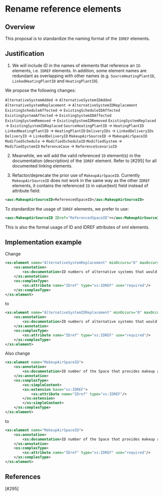 # Rename reference elements

## Overview

This proposal is to standardize the naming format of the `IDREF` elements.

## Justification

1. We will include *ID* in the names of elements that reference an `ID` elements, i.e. `IDREF` elements. In addition, some element names are redundant as overlapping with other names (e.g. `SourceHeatingPlantID`, `LinkedHeatingPlantID` and `HeatingPlantID`). 

We propose the following changes:

`AlternativeSystemAdded` -> `AlternativeSystemIDAdded`
`AlternativeSystemReplacement` -> `AlternativeSystemIDReplacement`
`ExistingScheduleAffected` -> `ExistingScheduleIDAffected`
`ExistingSystemAffected` -> `ExistingSystemIDAffected`
`ExistingSystemRemoved` -> `ExistingSystemIDRemoved`
`ExistingSystemReplaced` -> `ExistingSystemIDReplaced`
`SourceHeatingPlantID` -> `HeatingPlantID`
`LinkedHeatingPlantID` -> `HeatingPlantID`
`DeliveryIDs` -> `LinkedDeliveryIDs`
`DeliveryID` -> `LinkedDeliveryID`
`MakeupAirSourceID` -> `MakeupAirSpaceID`
`ModifiedSchedule` -> `ModifiedScheduleID`
`ModifiedSystem` -> `ModifiedSystemID`
`ReferenceCase` -> `ReferenceScenarioID`

2. Meanwhile, we will add the valid referenced `ID` element(s) in the documentation (description) of the `IDREF` element. Refer to [#295] for all documented linking elements.

3. Refactor/deprecate the prior use of `MakeupAirSpaceID`. Currently `MakeupAirSourceID` does not work in the same way as the other `IDREF` elements, it contains the referenced `ID` in value(text) field instead of attribute field:
```xml
<auc:MakeupAirSourceID>ReferencedSpaceID</auc:MakeupAirSourceID>
```
To standardize the usage of `IDREF` elements, we prefer to use:
```xml
<auc:MakeupAirSourceID IDref="ReferencedSpaceID"></auc:MakeupAirSourceID>
```
This is also the formal usage of ID and IDREF attributes of xml elements.

## Implementation example

Change
```xml
<xs:element name="AlternativeSystemReplacement" minOccurs="0" maxOccurs="unbounded">
    <xs:annotation>
        <xs:documentation>ID numbers of alternative systems that would replace the existing systems.</xs:documentation>
    </xs:annotation>
    <xs:complexType>
        <xs:attribute name="IDref" type="xs:IDREF" use="required"/>
    </xs:complexType>
</xs:element>
```
to
```xml
<xs:element name="AlternativeSystemIDReplacement" minOccurs="0" maxOccurs="unbounded">
    <xs:annotation>
        <xs:documentation>ID numbers of alternative systems that would replace the existing systems. Valid reference paths: BuildingSync/Facilities/Facility/Systems/***Systems/***System.</xs:documentation>
    </xs:annotation>
    <xs:complexType>
        <xs:attribute name="IDref" type="xs:IDREF" use="required"/>
    </xs:complexType>
</xs:element>
```

Also change
```xml
<xs:element name="MakeupAirSpaceID">
    <xs:annotation>
        <xs:documentation>ID number of the Space that provides makeup air for exhaust ventilation. Valid reference paths: BuildingSync/Facilities/Facility/Sites/Site/Buildings/Building/Sections/Section/ThermalZones/ThermalZone/Spaces/Space.</xs:documentation>
    </xs:annotation>
    <xs:complexType>
        <xs:simpleContent>
        <xs:extension base="xs:IDREF">
            <xs:attribute name="IDref" type="xs:IDREF"/>
        </xs:extension>
        </xs:simpleContent>
    </xs:complexType>
</xs:element>
```
to
```xml
<xs:element name="MakeupAirSpaceID">
    <xs:annotation>
        <xs:documentation>ID number of the Space that provides makeup air for exhaust ventilation. Valid reference paths: BuildingSync/Facilities/Facility/Sites/Site/Buildings/Building/Sections/Section/ThermalZones/ThermalZone/Spaces/Space.</xs:documentation>
    </xs:annotation>
    <xs:complexType>
        <xs:attribute name="IDref" type="xs:IDREF" use="required"/>
    </xs:complexType>
</xs:element>
```

## References
[#295]
